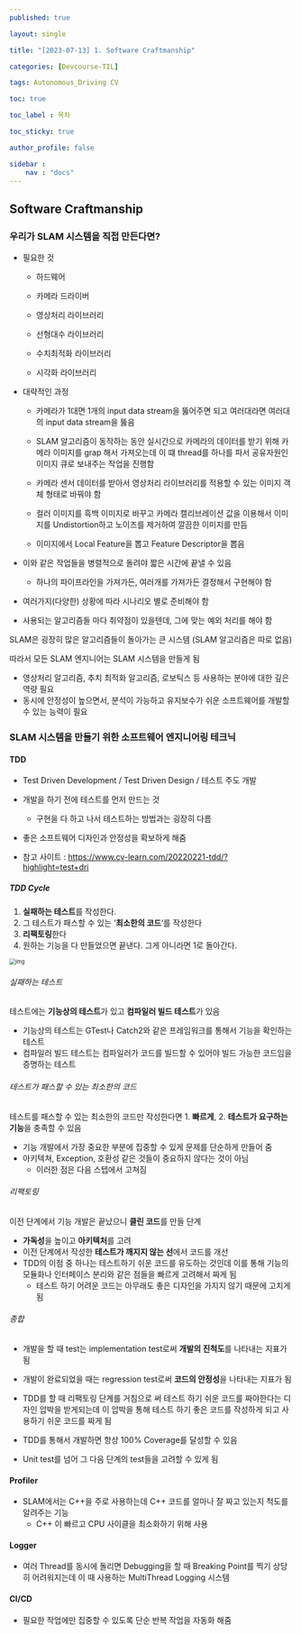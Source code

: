 ```yaml
---
published: true

layout: single

title: "[2023-07-13] 1. Software Craftmanship"

categories: [Devcourse-TIL]

tags: Autonomous_Driving CV

toc: true

toc_label : 목차

toc_sticky: true

author_profile: false

sidebar :
    nav : "docs"
---
```


## Software Craftmanship



### 우리가 SLAM 시스템을 직접 만든다면?

- 필요한 것

  - 하드웨어

  - 카메라 드라이버

  - 영상처리 라이브러리

  - 선형대수 라이브러리

  - 수치최적화 라이브러리

  - 시각화 라이브러리



- 대략적인 과정

  - 카메라가 1대면 1개의 input data stream을 뚫어주면 되고 여러대라면 여러대의 input data stream을 뚫음

  - SLAM 알고리즘이 동작하는 동안 실시간으로 카메라의 데이터를 받기 위해 카메라 이미지를 grap 해서 가져오는데 이 떄 thread를 하나를 파서 공유자원인 이미지 큐로 보내주는 작업을 진행함

  - 카메라 센서 데이터를 받아서 영상처리 라이브러리를 적용할 수 있는 이미지 객체 형태로 바꿔야 함

  - 컬러 이미지를 흑백 이미지로 바꾸고 카메라 캘리브레이션 값을 이용해서 이미지를 Undistortion하고 노이즈를 제거하여 깔끔한 이미지를 만듬

  - 이미지에서 Local Feature을 뽑고 Feature Descriptor을 뽑음

- 이와 같은 작업들을 병렬적으로 돌려야 짧은 시간에 끝낼 수 있음
  - 하나의 파이프라인을 가져가든, 여러개를 가져가든 결정해서 구현해야 함 
- 여러가지(다양한) 상황에 따라 시나리오 별로 준비해야 함
- 사용되는 알고리즘들 마다 취약점이 있을텐데, 그에 맞는 예외 처리를 해야 함



SLAM은 굉장히 많은 알고리즘들이 돌아가는 큰 시스템 (SLAM 알고리즘은 따로 없음)

따라서 모든 SLAM 엔지니어는 SLAM 시스템을 만들게 됨

- 영상처리 알고리즘, 추치 최적화 알고리즘, 로보틱스 등 사용하는 분야에 대한 깊은 역량 필요
- 동시에 안정성이 높으면서, 분석이 가능하고 유지보수가 쉬운 소프트웨어를 개발할 수 있는 능력이 필요



### SLAM 시스템을 만들기 위한 소프트웨어 엔지니어링 테크닉 



#### TDD

- Test Driven Development / Test Driven Design / 테스트 주도 개발
- 개발을 하기 전에 테스트를 먼저 만드는 것
  - 구현을 다 하고 나서 테스트하는 방법과는 굉장히 다름

- 좋은 소프트웨어 디자인과 안정성을 확보하게 해줌
- 참고 사이트 : https://www.cv-learn.com/20220221-tdd/?highlight=test+dri



##### TDD Cycle

1. **실패하는 테스트**를 작성한다.
2. 그 테스트가 패스할 수 있는 ‘**최소한의 코드**‘를 작성한다
3. **리팩토링**한다
4. 원하는 기능을 다 만들었으면 끝낸다. 그게 아니라면 1로 돌아간다.

<img src="https://www.cv-learn.com/20220221-tdd/tdd.png" alt="img" style="zoom: 67%;" />



###### 실패하는 테스트

테스트에는 **기능상의 테스트**가 있고 **컴파일러 빌드 테스트**가 있음

- 기능상의 테스트는 GTest나 Catch2와 같은 프레임워크를 통해서 기능을 확인하는 테스트
- 컴파일러 빌드 테스트는 컴파일러가 코드를 빌드할 수 있어야 빌드 가능한 코드임을 증명하는 테스트



###### 테스트가 패스할 수 있는 최소한의 코드

테스트를 패스할 수 있는 최소한의 코드만 작성한다면 1. **빠르게**, 2. **테스트가 요구하는 기능**을 충족할 수 있음

- 기능 개발에서 가장 중요한 부분에 집중할 수 있게 문제를 단순하게 만들어 줌
- 아키텍쳐, Exception, 호환성 같은 것들이 중요하지 않다는 것이 아님
  - 이러한 점은 다음 스텝에서 고쳐짐



###### 리팩토링

이전 단계에서 기능 개발은 끝났으니 **클린 코드**를 만들 단계

- **가독성**을 높이고 **아키텍처**를 고려
- 이전 단계에서 작성한 **테스트가 깨지지 않는 선**에서 코드를 개선
- TDD의 이점 중 하나는 테스트하기 쉬운 코드를 유도하는 것인데 이를 통해 기능의 모듈화나 인터페이스 분리와 같은 점들을 빠르게 고려해서 짜게 됨
  - 테스트 하기 어려운 코드는 아무래도 좋은 디자인을 가지지 않기 때문에 고치게 됨



###### 종합

- 개발을 할 때 test는 implementation test로써 **개발의 진척도**를 나타내는 지표가 됨
- 개발이 완료되었을 때는 regression test로써 **코드의 안정성**을 나타내는 지표가 됨

- TDD를 할 때 리팩토링 단계를 거침으로 써 테스트 하기 쉬운 코드를 짜야한다는 디자인 압박을 받게되는데 이 압박을 통해 테스트 하기 좋은 코드를 작성하게 되고 사용하기 쉬운 코드를 짜게 됨

- TDD를 통해서 개발하면 항상 100% Coverage를 달성할 수 있음
- Unit test를 넘어 그 다음 단계의 test들을 고려할 수 있게 됨





#### Profiler

- SLAM에서는 C++을 주로 사용하는데 C++ 코드를 얼마나 잘 짜고 있는지 척도를 알려주는 기능
  - C++ 이 빠르고 CPU 사이클을 최소화하기 위해 사용



#### Logger

- 여러 Thread를 동시에 돌리면 Debugging을 할 때 Breaking Point를 찍기 상당히 어려워지는데 이 때 사용하는 MultiThread Logging 시스템



#### CI/CD

- 필요한 작업에만 집중할 수 있도록 단순 반복 작업을 자동화 해줌